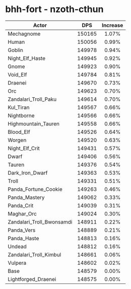 # bhh-fort - nzoth-cthun
| Actor | DPS | Increase |
|---|:---:|:---:|
|Mechagnome|150165|1.07%|
|Human|150056|0.99%|
|Goblin|149978|0.94%|
|Night_Elf_Haste|149945|0.92%|
|Gnome|149923|0.90%|
|Void_Elf|149784|0.81%|
|Draenei|149670|0.73%|
|Orc|149623|0.70%|
|Zandalari_Troll_Paku|149614|0.70%|
|Kul_Tiran|149567|0.66%|
|Nightborne|149566|0.66%|
|Highmountain_Tauren|149558|0.66%|
|Blood_Elf|149526|0.64%|
|Worgen|149520|0.63%|
|Night_Elf_Crit|149431|0.57%|
|Dwarf|149406|0.56%|
|Tauren|149376|0.54%|
|Dark_Iron_Dwarf|149363|0.53%|
|Troll|149331|0.51%|
|Panda_Fortune_Cookie|149263|0.46%|
|Panda_Mastery|149062|0.33%|
|Panda_Crit|149039|0.31%|
|Maghar_Orc|149024|0.30%|
|Zandalari_Troll_Bwonsamdi|148911|0.22%|
|Panda_Vers|148889|0.21%|
|Panda_Haste|148813|0.16%|
|Undead|148812|0.16%|
|Zandalari_Troll_Kimbul|148661|0.06%|
|Vulpera|148602|0.02%|
|Base|148579|0.00%|
|Lightforged_Draenei|148575|0.00%|
